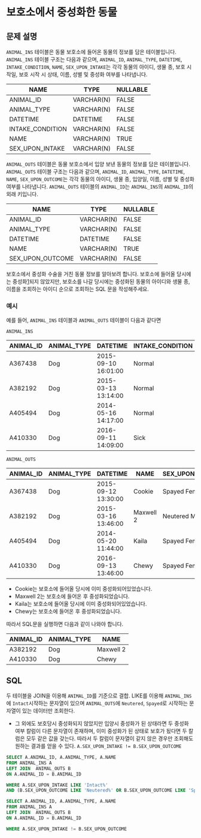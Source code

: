 # 보호소에서 중성화한 동물

## 문제 설명
`ANIMAL_INS` 테이블은 동물 보호소에 들어온 동물의 정보를 담은 테이블입니다. `ANIMAL_INS` 테이블 구조는 다음과 같으며, `ANIMAL_ID`, `ANIMAL_TYPE`, `DATETIME`, `INTAKE_CONDITION`, `NAME`, `SEX_UPON_INTAKE`는 각각 동물의 아이디, 생물 종, 보호 시작일, 보호 시작 시 상태, 이름, 성별 및 중성화 여부를 나타냅니다.

| NAME             | TYPE       | NULLABLE |
| ---------------- | ---------- | -------- |
| ANIMAL_ID        | VARCHAR(N) | FALSE    |
| ANIMAL_TYPE      | VARCHAR(N) | FALSE    |
| DATETIME         | DATETIME   | FALSE    |
| INTAKE_CONDITION | VARCHAR(N) | FALSE    |
| NAME             | VARCHAR(N) | TRUE     |
| SEX_UPON_INTAKE  | VARCHAR(N) | FALSE    |

`ANIMAL_OUTS` 테이블은 동물 보호소에서 입양 보낸 동물의 정보를 담은 테이블입니다. `ANIMAL_OUTS` 테이블 구조는 다음과 같으며, `ANIMAL_ID`, `ANIMAL_TYPE`, `DATETIME`, `NAME`, `SEX_UPON_OUTCOME`는 각각 동물의 아이디, 생물 종, 입양일, 이름, 성별 및 중성화 여부를 나타냅니다. `ANIMAL_OUTS` 테이블의 `ANIMAL_ID`는 `ANIMAL_INS`의 `ANIMAL_ID`의 외래 키입니다.

| NAME             | TYPE       | NULLABLE |
| ---------------- | ---------- | -------- |
| ANIMAL_ID        | VARCHAR(N) | FALSE    |
| ANIMAL_TYPE      | VARCHAR(N) | FALSE    |
| DATETIME         | DATETIME   | FALSE    |
| NAME             | VARCHAR(N) | TRUE     |
| SEX_UPON_OUTCOME | VARCHAR(N) | FALSE    |

보호소에서 중성화 수술을 거친 동물 정보를 알아보려 합니다. 보호소에 들어올 당시에는 중성화[1](https://programmers.co.kr/learn/courses/30/lessons/59045#fn1)되지 않았지만, 보호소를 나갈 당시에는 중성화된 동물의 아이디와 생물 종, 이름을 조회하는 아이디 순으로 조회하는 SQL 문을 작성해주세요.

### 예시

예를 들어, `ANIMAL_INS` 테이블과 `ANIMAL_OUTS` 테이블이 다음과 같다면


`ANIMAL_INS`

| ANIMAL_ID | ANIMAL_TYPE | DATETIME            | INTAKE_CONDITION | NAME      | SEX_UPON_INTAKE |
| --------- | ----------- | ------------------- | ---------------- | --------- | --------------- |
| A367438   | Dog         | 2015-09-10 16:01:00 | Normal           | Cookie    | Spayed Female   |
| A382192   | Dog         | 2015-03-13 13:14:00 | Normal           | Maxwell 2 | Intact Male     |
| A405494   | Dog         | 2014-05-16 14:17:00 | Normal           | Kaila     | Spayed Female   |
| A410330   | Dog         | 2016-09-11 14:09:00 | Sick             | Chewy     | Intact Female   |

`ANIMAL_OUTS`

| ANIMAL_ID | ANIMAL_TYPE | DATETIME            | NAME      | SEX_UPON_OUTCOME |
| --------- | ----------- | ------------------- | --------- | ---------------- |
| A367438   | Dog         | 2015-09-12 13:30:00 | Cookie    | Spayed Female    |
| A382192   | Dog         | 2015-03-16 13:46:00 | Maxwell 2 | Neutered Male    |
| A405494   | Dog         | 2014-05-20 11:44:00 | Kaila     | Spayed Female    |
| A410330   | Dog         | 2016-09-13 13:46:00 | Chewy     | Spayed Female    |

- Cookie는 보호소에 들어올 당시에 이미 중성화되어있었습니다.
- Maxwell 2는 보호소에 들어온 후 중성화되었습니다.
- Kaila는 보호소에 들어올 당시에 이미 중성화되어있었습니다.
- Chewy는 보호소에 들어온 후 중성화되었습니다.

따라서 SQL문을 실행하면 다음과 같이 나와야 합니다.

| ANIMAL_ID | ANIMAL_TYPE | NAME      |
| --------- | ----------- | --------- |
| A382192   | Dog         | Maxwell 2 |
| A410330   | Dog         | Chewy     |



## SQL

두 테이블을 JOIN을 이용해 `ANIMAL_ID`를 기준으로 결합. LIKE를 이용해 `ANIMAL_INS`에 `Intact`시작하는 문자열이 있으며 `ANIMAL_OUTS`에 `Neutered`, `Spayed`로 시작하는 문자열이 있는 데이터만 조회한다.

- 그 외에도 보호당시 중성화되지 않았지만 입양시 중성화가 된 상태라면 두 중성화 여부 칼럼이 다른 문자열이 존재하며, 이미 중성화가 된 상태로 보호가 됬다면 두 칼럼은 모두 같은 값을 갖는다. 따라서 두 칼럼이 문자열이 같지 않은 경우만 조회해도 원하는 결과를 얻을 수 있다. `A.SEX_UPON_INTAKE != B.SEX_UPON_OUTCOME`
  

```sql
SELECT A.ANIMAL_ID, A.ANIMAL_TYPE, A.NAME 
FROM ANIMAL_INS A 
LEFT JOIN  ANIMAL_OUTS B
ON A.ANIMAL_ID = B.ANIMAL_ID

WHERE A.SEX_UPON_INTAKE LIKE 'Intact%' 
AND (B.SEX_UPON_OUTCOME LIKE 'Neutered%' OR B.SEX_UPON_OUTCOME LIKE 'Spayed%')
```

```SQL
SELECT A.ANIMAL_ID, A.ANIMAL_TYPE, A.NAME 
FROM ANIMAL_INS A 
LEFT JOIN  ANIMAL_OUTS B
ON A.ANIMAL_ID = B.ANIMAL_ID

WHERE A.SEX_UPON_INTAKE != B.SEX_UPON_OUTCOME
```

